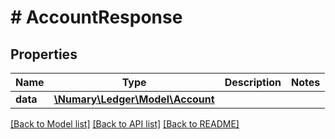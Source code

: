 # # AccountResponse

## Properties

Name | Type | Description | Notes
------------ | ------------- | ------------- | -------------
**data** | [**\Numary\Ledger\Model\Account**](Account.md) |  |

[[Back to Model list]](../../README.md#models) [[Back to API list]](../../README.md#endpoints) [[Back to README]](../../README.md)
